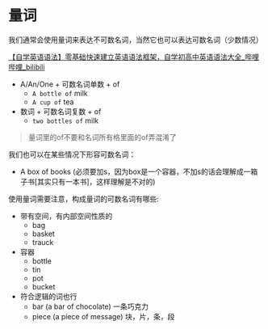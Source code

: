# 量词

我们通常会使用量词来表达不可数名词，当然它也可以表达可数名词（少数情况）

[【自学英语语法】零基础快速建立英语语法框架，自学初高中英语语法大全_哔哩哔哩_bilibili](https://www.bilibili.com/video/BV1Ub411c7mw?p=12)

- A/An/One + 可数名词单数 + of
    - `A bottle of` milk
    - `A cup of` tea
- 数词 + 可数名词复数 + of
    - `two bottles of` milk

> 量词里的of不要和名词所有格里面的of弄混淆了
> 

我们也可以在某些情况下形容可数名词：

- A box of books (必须要加s，因为box是一个容器，不加s的话会理解成一箱子书[其实只有一本书]，这样理解是不对的)

使用量词需要注意，构成量词的可数名词有哪些: 

- 带有空间，有内部空间性质的
    - bag
    - basket
    - trauck
- 容器
    - bottle
    - tin
    - pot
    - bucket
- 符合逻辑的词也行
    - bar (a bar of chocolate) 一条巧克力
    - piece (a piece of message) 块，片，条，段